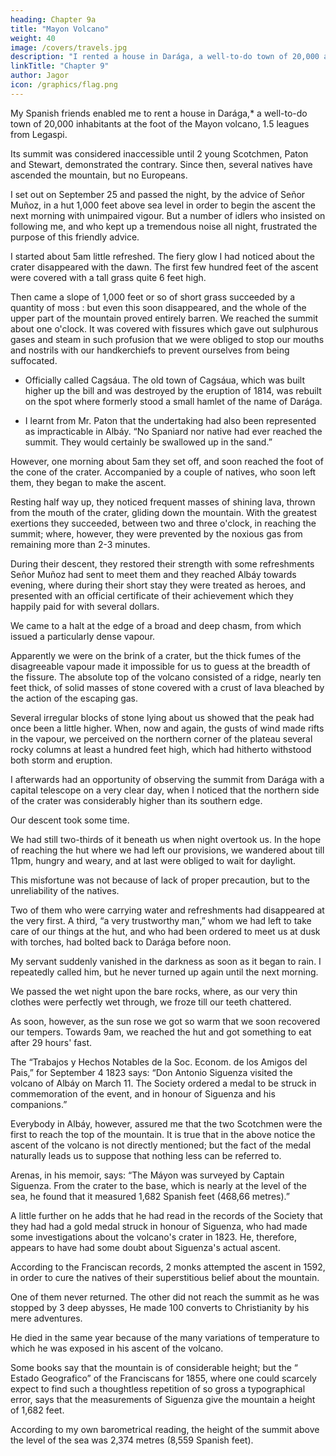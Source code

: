 ```yaml
---
heading: Chapter 9a
title: "Mayon Volcano"
weight: 40
image: /covers/travels.jpg
description: "I rented a house in Darága, a well-to-do town of 20,000 at the foot of the Mayon volcano, 1.5 leagues from Legaspi"
linkTitle: "Chapter 9"
author: Jagor
icon: /graphics/flag.png
---
```




<!-- THE VOLCANO OP MÁYON OR ALBAY, AND ITS ERUPTIONS.
 -->

My Spanish friends enabled me to rent a house in Darága,* a well-to-do town of 20,000 inhabitants at the foot of the Mayon volcano, 1.5 leagues from Legaspi. 

Its summit was considered inaccessible until 2 young Scotchmen, Paton and Stewart, demonstrated the contrary. Since then, several natives have ascended the mountain, but no Europeans.

I set out on September 25 and passed the night, by the advice of Señor Muñoz, in a hut 1,000 feet above sea  level in order to begin the ascent the next morning with unimpaired vigour. But a number of idlers who insisted on following me, and who kept up a tremendous noise all night, frustrated the purpose of this friendly advice. 

I started about 5am little refreshed. The fiery glow I had noticed about the crater disappeared with the dawn. The first few hundred feet of the ascent were covered with a tall grass quite 6 feet high. 

Then came a slope of 1,000 feet or so of short grass succeeded by a quantity of moss : but even this soon disappeared, and the whole of the upper part of the mountain proved entirely barren. We reached the summit about one o'clock. It was covered with fissures which gave out sulphurous gases and steam in such profusion that we were obliged to stop our mouths and nostrils with our handkerchiefs to prevent ourselves from being suffocated.

* Officially called Cagsáua. The old town of Cagsáua, which was built higher up the bill and was destroyed by the eruption of 1814, was rebuilt on the spot where formerly stood a small hamlet of the name of Darága.

+ I learnt from Mr. Paton that the undertaking had also been represented as impracticable in Albáy. “No  Spaniard nor native had ever reached the summit. They would certainly be swallowed up in the sand.” 

However, one morning about 5am they set off, and soon reached the foot of the cone of the crater. Accompanied by a couple of natives, who soon left them, they began to make the ascent. 

Resting half way up, they noticed frequent masses of shining lava, thrown from the mouth of the crater, gliding down the mountain. With the greatest exertions they succeeded, between two and three o'clock, in reaching the summit; where, however, they were prevented by the noxious gas from remaining more than 2-3 minutes. 

During their descent, they restored their strength with some refreshments Señor Muñoz had sent to meet them and they reached Albáy towards evening, where during their short stay they were treated as heroes, and presented with an official certificate of their achievement which they happily paid for with several dollars.


We came to a halt at the edge of a broad and deep chasm, from which issued a particularly dense vapour.

 Apparently we were on the brink of a crater, but the thick fumes of the disagreeable vapour made it impossible for us to guess at the breadth of the fissure. The absolute top of the volcano consisted of a ridge, nearly ten feet thick, of solid masses of stone covered with a crust of lava bleached by the action of the escaping gas. 

Several irregular blocks of stone lying about us showed that the peak had once been a little higher. When, now and again, the gusts of wind made rifts in the vapour, we perceived on the northern corner of the plateau several rocky columns at least a hundred feet high, which had hitherto withstood both storm and eruption. 

I afterwards had an opportunity of observing the summit from Darága with a capital telescope on a very clear day, when I noticed that the northern side of the crater was considerably higher than its southern edge.

Our descent took some time. 

We had still two-thirds of it beneath us when night overtook us. In the hope of reaching the hut where we had left our provisions, we wandered about till 11pm, hungry and weary, and at last were obliged to wait for daylight. 

This misfortune was not because of lack of proper precaution, but to the unreliability of the natives. 

Two of them who were carrying water and refreshments had disappeared at the very first. A third, “a very trustworthy man,” whom we had left to take care of our things at the hut, and who had been ordered to meet us at dusk with torches, had bolted back to Darága before noon. 

My servant<!-- , too, who was carrying a woollen coat and an umbrella for me, --> suddenly vanished in the darkness as soon as it began to rain. I repeatedly called him, but he never turned up again until the next morning.

We passed the wet night upon the bare rocks, where, as our very thin clothes were perfectly wet through, we froze till our teeth chattered. 

As soon, however, as the sun rose we got so warm that we soon recovered our tempers. Towards 9am, we reached the hut and got something to eat after 29 hours' fast.

The “Trabajos y Hechos Notables de la Soc. Econom. de los Amigos del Pais,” for September 4 1823 says:  “Don Antonio Siguenza visited the volcano of Albáy on March 11. The Society ordered a medal to be struck in commemoration of the event, and in honour of Siguenza and his companions.” 


Everybody in Albáy, however, assured me that the two Scotchmen were the first to reach the top of the mountain. It is true that in the above notice the ascent of the volcano is not directly mentioned; but the fact of the medal naturally leads us to suppose that nothing less can be referred to.

Arenas, in his memoir, says: “The Máyon was surveyed by Captain Siguenza. From the crater to the base, which is nearly at the level of the sea, he found that it measured 1,682 Spanish feet (468,66 metres).” 

A little further on he adds that he had read in the records of the Society that they had had a gold medal struck in honour of Siguenza, who had made some investigations about the volcano's crater in 1823. He, therefore, appears to have had some doubt about Siguenza's actual ascent.

According to the Franciscan records, 2 monks attempted the ascent in 1592, in order to cure the natives of their superstitious belief about the mountain. 

One of them never returned. The other did not reach the summit as he was stopped by 3 deep abysses, He made 100 converts to Christianity by his mere adventures. 

He died in the same year because of the many variations of temperature to which he was exposed in his ascent of the volcano.

Some books say that the mountain is of considerable height; but the “ Estado Geografico” of the Franciscans for 1855, where one could scarcely expect to find such a thoughtless repetition of so gross a typographical error, says that the measurements of Siguenza give the mountain a height of 1,682 feet. 

According to my own barometrical reading, the height of the summit above the level of the sea was 2,374 metres (8,559 Spanish feet).
